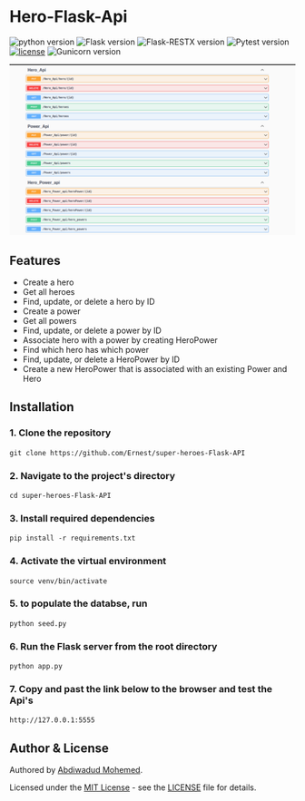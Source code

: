 # Hero-Flask-Api

![python version](https://img.shields.io/badge/python-3.10.12-blue.svg)
![Flask version](https://img.shields.io/badge/flask-2.3.3-red.svg)
![Flask-RESTX version](https://img.shields.io/badge/Flask_RESTX-1.1.0-cyan.svg)
![Pytest version](https://img.shields.io/badge/pytest-7.4.2-white.svg)
[![license](https://img.shields.io/badge/license-%20MIT%20-green.svg)](./LICENSE)
![Gunicorn version](https://img.shields.io/badge/gunicorn-21.2.0-orange.svg)

<img src='./server/images/api.png'>

## Features

- Create a hero
- Get all heroes
- Find, update, or delete a hero by ID
- Create a power
- Get all powers
- Find, update, or delete a power by ID
- Associate hero with a power by creating HeroPower
- Find which hero has which power
- Find, update, or delete a HeroPower by ID
- Create a new HeroPower that is associated with an existing Power and Hero

## Installation

### 1. Clone the repository

```
git clone https://github.com/Ernest/super-heroes-Flask-API
```

### 2. Navigate to the project's directory

```
cd super-heroes-Flask-API
```

### 3. Install required dependencies

```
pip install -r requirements.txt
```

### 4. Activate the virtual environment

```
source venv/bin/activate
```

### 5. to populate the databse, run

```
python seed.py
```

### 6. Run the Flask server from the root directory

```
python app.py
```

### 7. Copy and past the link below to the browser and test the Api's

```
http://127.0.0.1:5555
```

## Author & License

Authored by [Abdiwadud Mohemed](https://github.com/Ernest).

Licensed under the [MIT License](LICENSE) - see the [LICENSE](LICENSE) file for details.
